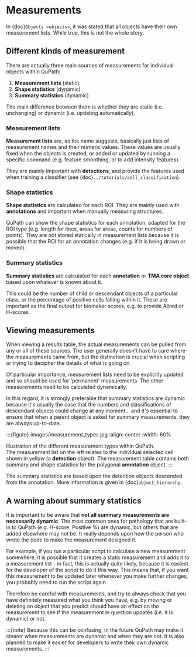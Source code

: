 # Measurements

In {doc}`Objects <objects>`, it was stated that all objects have their own measurement lists.
While true, this is not the whole story.

## Different kinds of measurement

There are actually three main sources of measurements for individual objects within QuPath:

1. **Measurement lists** (static)
2. **Shape statistics** (dynamic)
3. **Summary statistics** (dynamic)

The main difference between them is whether they are static (i.e. unchanging) or dynamic (i.e. updating automatically).

### Measurement lists

**Measurement lists** are, as the name suggests, basically just lists of measurement names and their numeric values.
These values are usually fixed when the objects is created, or added or updated by running a specific command (e.g. feature smoothing, or to add intensity features).

They are mainly important with **detections**, and provide the features used when training a classifier (see {doc}`../tutorials/cell_classification`).

### Shape statistics

**Shape statistics** are calculated for each ROI.
They are mainly used with **annotations** and important when manually measuring structures.

QuPath can show the shape statistics for each annotation, adapted for the ROI type (e.g. length for lines, areas for areas, counts for numbers of points).
They are not stored statically in measurement lists because it is possible that the ROI for an annotation changes (e.g. if it is being drawn or moved).

### Summary statistics

**Summary statistics** are calculated for each **annotation** or **TMA core object** based upon whatever is known about it.

This could be the number of child or descendant objects of a particular class, or the percentage of positive cells falling within it.
These are important as the final output for biomaker scores, e.g. to provide Allred or H-scores.

## Viewing measurements

When viewing a results table, the actual measurements can be pulled from any or all of these sources.
The user generally doesn't have to care where the measurements came from, but the distinction is crucial when scripting or trying to decipher the details of what is going on.

Of particular importance, measurement lists need to be explicitly updated and so should be used for 'permanent' measurements.
The other measurements need to be calculated dynamically.

In this regard, it is strongly preferable that summary statistics are dynamic because it's usually the case that the numbers and classifications of descendant objects could change at any moment... and it's essential to ensure that when a parent object is asked for summary measurements, they are always up-to-date.

:::{figure} images/measurement_types.jpg
:align: center
:width: 60%

Illustration of the different measurement types within QuPath. <br />
The measurement list on the left relates to the individual selected cell shown in yellow (a **detection** object).
The measurement table contains both summary and shape statistics for the polygonal **annotation** object.
:::

The summary statistics are based upon the detection objects descended from the annotation.
More information is given in {doc}`object_hierarchy`.

## A warning about summary statistics

It is important to be aware that **not all summary measurements are necessarily dynamic**.
The most common ones for pathology that are built-in to QuPath (e.g. H-score, Positive %) are dynamic, but others that are added elsewhere may not be.
It really depends upon how the person who wrote the code to make the measurement designed it.

For example, if you run a particular script to calculate a new measurement somewhere, it is possible that it creates a static measurement and adds it to a measurement list - in fact, this is actually quite likely, because it is easiest for the developer of the script to do it this way.
This means that, if you want this measurement to be updated later whenever you make further changes, you probably need to run the script again.

Therefore be careful with measurements, and try to always check that you have definitely measured what you think you have, e.g. by moving or deleting an object that you predict should have an effect on the measurement to see if the measurement in question updates (i.e. it is dynamic) or not.

:::{note}
Because this can be confusing, in the future QuPath may make it clearer when measurements are dynamic and when they are not.
It is also planned to make it easier for developers to write their own dynamic measurements.
:::

